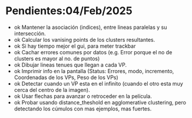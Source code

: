  # Pendientes:04/Feb/2025


 * ok Mantener la asociación (indices), entre lineas paralelas y su intersección.
 * ok Calcular los vanising points de los clusters resultantes.
 * ok Si hay tiempo mejor el gui, para meter trackbar
 * ok Cachar errores comunes por datos (e.g. Error porque el no de clusters es mayor al no. de puntos)
 * ok Dibujar lineas tenues que llegan a cada VP.
 * ok Imprimir info en la pantalla (Status: Errores, modo, incremento, Coordenadas de los VPs, Peso de los VPs)
 * ok Detectar cuando un VP esta en el infinito (cuando el otro esta muy cerca del centro de la imagen).
 * ok Usar flechas para avanzar o retroceder en la película.
 * ok Probar usando distance_theshold en agglomerative clustering, pero detectando los cúmulos con mas ejemplos, mas fuertes.